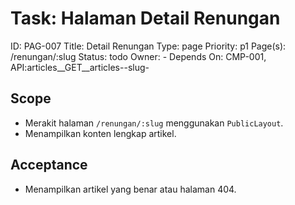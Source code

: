 # Task: Halaman Detail Renungan
ID: PAG-007
Title: Detail Renungan
Type: page
Priority: p1
Page(s): /renungan/:slug
Status: todo
Owner: -
Depends On: CMP-001, API:articles__GET__articles--slug-

## Scope
- Merakit halaman `/renungan/:slug` menggunakan `PublicLayout`.
- Menampilkan konten lengkap artikel.

## Acceptance
- Menampilkan artikel yang benar atau halaman 404.
